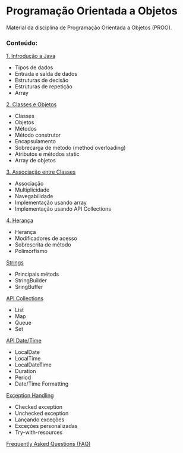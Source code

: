 # Programação Orientada a Objetos 
Material da disciplina de Programação Orientada a Objetos (PROO).

### Conteúdo:
[1. Introdução a Java](https://github.com/pdalbem/POO/tree/main/1.%20Introdu%C3%A7%C3%A3o%20a%20Java)
* Tipos de dados
* Entrada e saída de dados
* Estruturas de decisão
* Estruturas de repetição
* Array

[2. Classes e Objetos](https://github.com/pdalbem/POO/tree/main/2.%20Classes%20e%20Objetos)
* Classes
* Objetos
* Métodos
* Método construtor
* Encapsulamento
* Sobrecarga de método (method overloading)
* Atributos e métodos static
* Array de objetos

[3. Associação entre Classes](https://github.com/pdalbem/POO/tree/main/3.%20Associa%C3%A7%C3%A3o%20entre%20Classes)
* Associação
* Multiplicidade
* Navegabilidade
* Implementação usando array
* Implementação usando API Collections

[4. Herança](https://github.com/pdalbem/POO/tree/main/3.%20Associa%C3%A7%C3%A3o%20entre%20Classes)
* Herança
* Modificadores de acesso
* Sobrescrita de método
* Polimorfismo


[Strings](https://github.com/pdalbem/POO/tree/main/Strings)
* Principais métods
* StringBuilder
* SringBuffer

[API Collections](https://github.com/pdalbem/POO/tree/main/Collections)
* List
* Map
* Queue
* Set

[API Date/Time](https://github.com/pdalbem/POO/tree/main/DateTime)
* LocalDate
* LocalTime
* LocalDateTime
* Duration
* Period
* Date/Time Formatting

[Exception Handling](https://github.com/pdalbem/POO/tree/main/Exceptions)
* Checked exception
* Unchecked exception
* Lançando exceções
* Exceções personalizadas
* Try-with-resources

[Frequently Asked Questions (FAQ)](FAQ.md)
